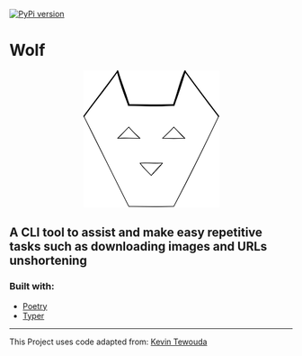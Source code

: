 [![PyPi version](https://badgen.net/pypi/v/wolf-cli)](https://pypi.com/project/wolf-cli)

# **Wolf**

<p align="center">
  <img src="https://github.com/cande1gut/wolf/blob/main/dist/logo/logo.png" />
</p>

## A CLI tool to assist and make easy repetitive tasks such as downloading images and URLs unshortening

### Built with:
- [Poetry](https://python-poetry.org/)
- [Typer](https://typer.tiangolo.com/)
---
This Project uses code adapted from: [Kevin Tewouda](https://lewoudar.medium.com/click-a-beautiful-python-library-to-write-cli-applications-9c8154847066)
